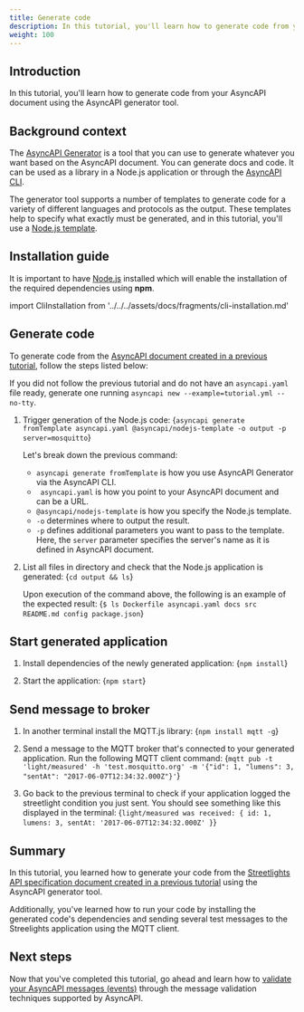 ```yaml
---
title: Generate code 
description: In this tutorial, you'll learn how to generate code from your AsyncAPI document.
weight: 100
---
```


## Introduction

In this tutorial, you'll learn how to generate code from your AsyncAPI document using the AsyncAPI generator tool.

## Background context
The [AsyncAPI Generator](https://github.com/asyncapi/generator) is a tool that you can use to generate whatever you want based on the AsyncAPI document. You can generate docs and code. It can be used as a library in a Node.js application or through the [AsyncAPI CLI](https://github.com/asyncapi/cli).

The generator tool supports a number of templates to generate code for a variety of different languages and protocols as the output. These templates help to specify what exactly must be generated, and in this tutorial, you'll use a [Node.js template](https://github.com/asyncapi/nodejs-template).

## Installation guide
<Remember>

It is important to have [Node.js](https://nodejs.org/en/download/) installed which will enable the installation of the required dependencies using <b>npm</b>.

</Remember>

import CliInstallation from '../../../assets/docs/fragments/cli-installation.md' 

<CliInstallation/>

## Generate code

To generate code from the [AsyncAPI document created in a previous tutorial](https://asyncapi.com/docs/tutorials/create-asyncapi-document), follow the steps listed below:

<Remember>

If you did not follow the previous tutorial and do not have an `asyncapi.yaml` file ready, generate one running `asyncapi new --example=tutorial.yml --no-tty`.

</Remember>

1. Trigger generation of the Node.js code:
    <CodeBlock language="bash">
    {`asyncapi generate fromTemplate asyncapi.yaml @asyncapi/nodejs-template -o output -p server=mosquitto`}
    </CodeBlock>

    Let's break down the previous command:
    - `asyncapi generate fromTemplate` is how you use AsyncAPI Generator via the AsyncAPI CLI. 
    - ` asyncapi.yaml` is how you point to your AsyncAPI document and can be a URL. 
    - `@asyncapi/nodejs-template` is how you specify the Node.js template.
    - `-o` determines where to output the result.
    - `-p` defines additional parameters you want to pass to the template. Here, the `server` parameter specifies the server's name as it is defined in AsyncAPI document.

2. List all files in directory and check that the Node.js application is generated:
    <CodeBlock language="bash">
    {`cd output && ls`}
    </CodeBlock>

    Upon execution of the command above, the following is an example of the expected result:
    <CodeBlock language="bash">
    {`$ ls
    Dockerfile
    asyncapi.yaml
    docs
    src
    README.md
    config
    package.json`}
    </CodeBlock>

## Start generated application
1. Install dependencies of the newly generated application:
    <CodeBlock language="bash">
    {`npm install`}
    </CodeBlock>

2. Start the application:
    <CodeBlock language="bash">
    {`npm start`}
    </CodeBlock>

## Send message to broker
1. In another terminal install the MQTT.js library:
    <CodeBlock language="bash">
    {`npm install mqtt -g`}
    </CodeBlock>

2. Send a message to the MQTT broker that's connected to your generated application. Run the following MQTT client command:
    <CodeBlock language="bash">
    {`mqtt pub -t 'light/measured' -h 'test.mosquitto.org' -m '{"id": 1, "lumens": 3, "sentAt": "2017-06-07T12:34:32.000Z"}'`}
    </CodeBlock>

3. Go back to the previous terminal to check if your application logged the streetlight condition you just sent. You should see something like this displayed in the terminal:
    <CodeBlock language="bash">
    {`light/measured was received:
    { id: 1, lumens: 3, sentAt: '2017-06-07T12:34:32.000Z' }`}
    </CodeBlock>
## Summary
In this tutorial, you learned how to generate your code from the [Streetlights API specification document created in a previous tutorial](https://asyncapi.com/docs/tutorials/create-asyncapi-document) using the AsyncAPI generator tool. 

Additionally, you've learned how to run your code by installing the generated code's dependencies and sending several test messages to the Streelights application using the MQTT client.

## Next steps
Now that you've completed this tutorial, go ahead and learn how to [validate your AsyncAPI messages (events)](https://asyncapi.com/docs/tutorials/message-validation.md) through the message validation techniques supported by AsyncAPI.
